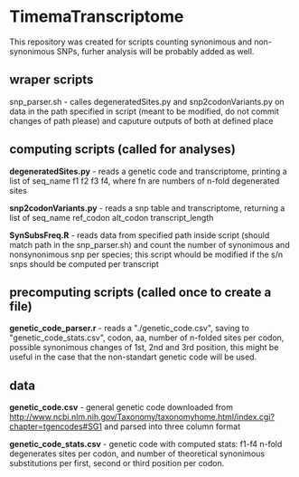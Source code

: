 # TimemaTranscriptome
This repository was created for scripts counting synonimous and non-synonimous SNPs, furher analysis will be probably added as well.

## wraper scripts

snp_parser.sh - calles degeneratedSites.py and snp2codonVariants.py on data in the path specified in script (meant to be modified, do not commit changes of path please) and caputure outputs of both at defined place

## computing scripts (called for analyses)
**degeneratedSites.py** - reads a genetic code and transcriptome, printing a list of seq_name f1 f2 f3 f4, where fn are numbers of n-fold degenerated sites

**snp2codonVariants.py** - reads a snp table and transcriptome, returning a list of seq_name ref_codon alt_codon transcript_length

**SynSubsFreq.R** - reads data from specified path inside script (should match path in the snp_parser.sh) and count the number of synonimous and nonsynonimous snp per species; this script whould be modified if the s/n snps should be computed per transcript

## precomputing scripts (called once to create a file)
**genetic_code_parser.r** - reads a "./genetic_code.csv", saving to "genetic_code_stats.csv", codon, aa, number of n-folded sites per codon, possible synonimous changes of 1st, 2nd and 3rd position, this might be useful in the case that the non-standart genetic code will be used.

## data
**genetic_code.csv** - general genetic code downloaded from http://www.ncbi.nlm.nih.gov/Taxonomy/taxonomyhome.html/index.cgi?chapter=tgencodes#SG1 and parsed into three column format

**genetic_code_stats.csv** - genetic code with computed stats: f1-f4 n-fold degenerates sites per codon, and number of theoretical synonimous substitutions per first, second or third position per codon.



